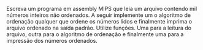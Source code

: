 Escreva um programa em assembly MIPS que leia um arquivo contendo mil números inteiros não ordenados. A seguir implemente um o algoritmo de ordenação qualquer que ordene os números lidos e finalmente imprima o arquivo ordenado na saída padrão. Utilize funções. Uma para a leitura do arquivo, outra para o algoritmo de ordenação e finalmente uma para a impressão dos números ordenados.